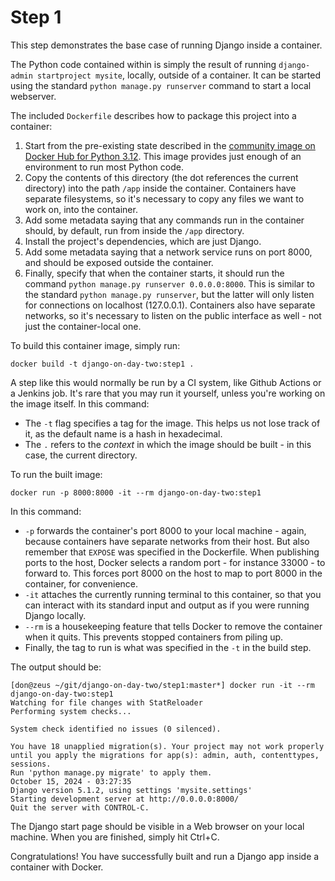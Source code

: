# Step 1

This step demonstrates the base case of running Django inside a container.

The Python code contained within is simply the result of running
`django-admin startproject mysite`, locally, outside of a container. It
can be started using the standard `python manage.py runserver` command
to start a local webserver.

The included `Dockerfile` describes how to package this project into a
container:

1. Start from the pre-existing state described in the
   [community image on Docker Hub for Python 3.12](https://hub.docker.com/_/python).
   This image provides just enough of an environment to run most Python code.
2. Copy the contents of this directory (the dot references the current
   directory) into the path `/app` inside the container. Containers have
   separate filesystems, so it's necessary to copy any files we want to
   work on, into the container.
3. Add some metadata saying that any commands run in the container should,
   by default, run from inside the `/app` directory.
4. Install the project's dependencies, which are just Django.
5. Add some metadata saying that a network service runs on port 8000, and
   should be exposed outside the container.
6. Finally, specify that when the container starts, it should run the
   command `python manage.py runserver 0.0.0.0:8000`. This is similar to
   the standard `python manage.py runserver`, but the latter will only
   listen for connections on localhost (127.0.0.1). Containers also have
   separate networks, so it's necessary to listen on the public interface
   as well - not just the container-local one.

To build this container image, simply run:
```
docker build -t django-on-day-two:step1 .
```

A step like this would normally be run by a CI system, like Github Actions
or a Jenkins job. It's rare that you may run it yourself, unless you're
working on the image itself. In this command:

* The `-t` flag specifies a tag for the image. This helps us not lose track
  of it, as the default name is a hash in hexadecimal.
* The `.` refers to the _context_ in which the image should be built - in this
  case, the current directory.

To run the built image:
```
docker run -p 8000:8000 -it --rm django-on-day-two:step1
```

In this command:

* `-p` forwards the container's port 8000 to your local machine - again, because
  containers have separate networks from their host. But also remember that
  `EXPOSE` was specified in the Dockerfile. When publishing ports to the host,
  Docker selects a random port - for instance 33000 - to forward to. This forces
  port 8000 on the host to map to port 8000 in the container, for convenience.
* `-it` attaches the currently running terminal to this container, so that you can
  interact with its standard input and output as if you were running Django locally.
* `--rm` is a housekeeping feature that tells Docker to remove the container when
  it quits. This prevents stopped containers from piling up.
* Finally, the tag to run is what was specified in the `-t` in the build step.

The output should be:
```
[don@zeus ~/git/django-on-day-two/step1:master*] docker run -it --rm django-on-day-two:step1
Watching for file changes with StatReloader
Performing system checks...

System check identified no issues (0 silenced).

You have 18 unapplied migration(s). Your project may not work properly until you apply the migrations for app(s): admin, auth, contenttypes, sessions.
Run 'python manage.py migrate' to apply them.
October 15, 2024 - 03:27:35
Django version 5.1.2, using settings 'mysite.settings'
Starting development server at http://0.0.0.0:8000/
Quit the server with CONTROL-C.
```

The Django start page should be visible in a Web browser on your local machine.
When you are finished, simply hit Ctrl+C.

Congratulations! You have successfully built and run a Django app inside a container with Docker.

